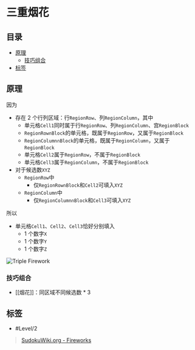 # 三重烟花

<!-- START doctoc generated TOC please keep comment here to allow auto update -->
<!-- DON'T EDIT THIS SECTION, INSTEAD RE-RUN doctoc TO UPDATE -->
## 目录

- [原理](#%E5%8E%9F%E7%90%86)
  - [技巧组合](#%E6%8A%80%E5%B7%A7%E7%BB%84%E5%90%88)
- [标签](#%E6%A0%87%E7%AD%BE)

<!-- END doctoc generated TOC please keep comment here to allow auto update -->

## 原理

因为
- 存在 2 个行列区域：行`RegionRow`、列`RegionColumn`，其中
	- 单元格`Cell1`同时属于行`RegionRow`、列`RegionColumn`、宫`RegionBlock`
	- `RegionRow∩Block`的单元格，既属于`RegionRow`，又属于`RegionBlock`
	- `RegionColumn∩Block`的单元格，既属于`RegionColumn`，又属于`RegionBlock`
	- 单元格`Cell2`属于`RegionRow`，不属于`RegionBlock`
	- 单元格`Cell3`属于`RegionColumn`，不属于`RegionBlock`
- 对于候选数`XYZ`
	- `RegionRow`中
		- 仅`RegionRow∩Block`和`Cell2`可填入`XYZ`
	- `RegionColumn`中
		- 仅`RegionColumn∩Block`和`Cell3`可填入`XYZ`

所以
- 单元格`Cell1`、`Cell2`、`Cell3`恰好分别填入
	- 1 个数字`X`
	- 1 个数字`Y`
	- 1 个数字`Z`

![Triple Firework](https://www.sudokuwiki.org/PuzImages/Firework2.png)

###  技巧组合

- [[烟花]]：同区域不同候选数 * 3

## 标签

- #Level/2

> [SudokuWiki.org - Fireworks](https://www.sudokuwiki.org/Fireworks)
